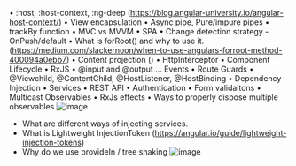 • :host, :host-context, :ng-deep (https://blog.angular-university.io/angular-host-context/)
• View encapsulation
• Async pipe, Pure/impure pipes
• trackBy function
• MVC vs MVVM
• SPA
• Change detection strategy - OnPush/default
• What is forRoot() and why to use it. (https://medium.com/slackernoon/when-to-use-angulars-forroot-method-400094a0ebb7) 
• Content projection (<ng-content>)
• HttpInterceptor
• Component Lifecycle
• RxJS
• @input and @output ... Events
• Route Guards
• @Viewchild, @ContentChild, @HostListener, @HostBinding
• Dependency Injection
• Services
• REST API
• Authentication
• Form validaitons
• Multicast Observables
• RxJs effects
• Ways to properly dispose multiple observables ![image](https://github.com/user-attachments/assets/f7a4df7b-431d-4c4f-a268-211a777d4ba9)
- What are different ways of injecting services.
- What is Lightweight InjectionToken (https://angular.io/guide/lightweight-injection-tokens)
- Why do we use provideIn / tree shaking ![image](https://github.com/user-attachments/assets/1aee3ec3-2635-4010-a102-a259a0797442)

